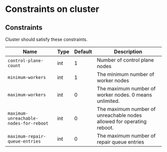 Constraints on cluster
===================

Constraints
-----------------

Cluster should satisfy these constraints.

| Name                                   | Type | Default | Description                                                           |
| -------------------------------------- | ---- | ------- | --------------------------------------------------------------------- |
| `control-plane-count`                  | int  | 1       | Number of control plane nodes                                         |
| `minimum-workers`                      | int  | 1       | The minimum number of worker nodes                                    |
| `maximum-workers`                      | int  | 0       | The maximum number of worker nodes. 0 means unlimited.                |
| `maximum-unreachable-nodes-for-reboot` | int  | 0       | The maximum number of unreachable nodes allowed for operating reboot. |
| `maximum-repair-queue-entries`         | int  | 0       | The maximum number of repair queue entries                            |
